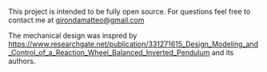 This project is intended to be fully open source. For questions feel free to contact me at girondamatteo@gmail.com

The mechanical design was inspred by https://www.researchgate.net/publication/331271615_Design_Modeling_and_Control_of_a_Reaction_Wheel_Balanced_Inverted_Pendulum and its authors. 
